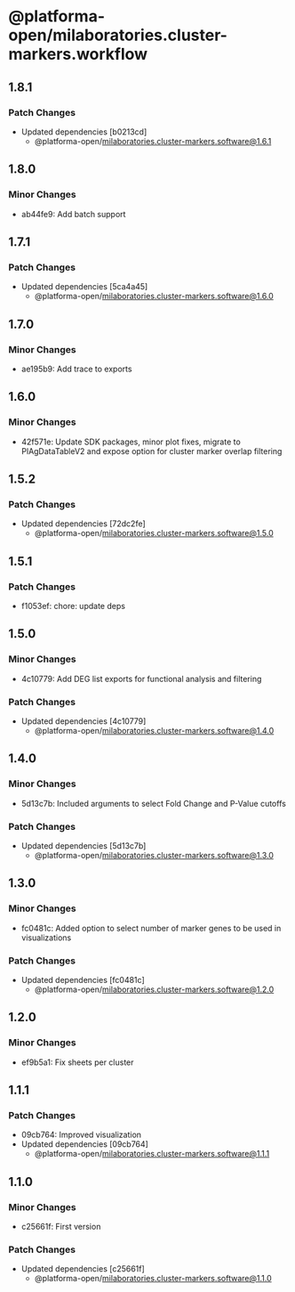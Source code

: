 # @platforma-open/milaboratories.cluster-markers.workflow

## 1.8.1

### Patch Changes

- Updated dependencies [b0213cd]
  - @platforma-open/milaboratories.cluster-markers.software@1.6.1

## 1.8.0

### Minor Changes

- ab44fe9: Add batch support

## 1.7.1

### Patch Changes

- Updated dependencies [5ca4a45]
  - @platforma-open/milaboratories.cluster-markers.software@1.6.0

## 1.7.0

### Minor Changes

- ae195b9: Add trace to exports

## 1.6.0

### Minor Changes

- 42f571e: Update SDK packages, minor plot fixes, migrate to PlAgDataTableV2 and expose option for cluster marker overlap filtering

## 1.5.2

### Patch Changes

- Updated dependencies [72dc2fe]
  - @platforma-open/milaboratories.cluster-markers.software@1.5.0

## 1.5.1

### Patch Changes

- f1053ef: chore: update deps

## 1.5.0

### Minor Changes

- 4c10779: Add DEG list exports for functional analysis and filtering

### Patch Changes

- Updated dependencies [4c10779]
  - @platforma-open/milaboratories.cluster-markers.software@1.4.0

## 1.4.0

### Minor Changes

- 5d13c7b: Included arguments to select Fold Change and P-Value cutoffs

### Patch Changes

- Updated dependencies [5d13c7b]
  - @platforma-open/milaboratories.cluster-markers.software@1.3.0

## 1.3.0

### Minor Changes

- fc0481c: Added option to select number of marker genes to be used in visualizations

### Patch Changes

- Updated dependencies [fc0481c]
  - @platforma-open/milaboratories.cluster-markers.software@1.2.0

## 1.2.0

### Minor Changes

- ef9b5a1: Fix sheets per cluster

## 1.1.1

### Patch Changes

- 09cb764: Improved visualization
- Updated dependencies [09cb764]
  - @platforma-open/milaboratories.cluster-markers.software@1.1.1

## 1.1.0

### Minor Changes

- c25661f: First version

### Patch Changes

- Updated dependencies [c25661f]
  - @platforma-open/milaboratories.cluster-markers.software@1.1.0
